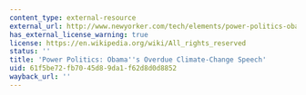 ```yaml
---
content_type: external-resource
external_url: http://www.newyorker.com/tech/elements/power-politics-obamas-overdue-climate-change-speech
has_external_license_warning: true
license: https://en.wikipedia.org/wiki/All_rights_reserved
status: ''
title: 'Power Politics: Obama''s Overdue Climate-Change Speech'
uid: 61f5be72-fb70-45d8-9da1-f62d8d0d8852
wayback_url: ''
---
```

